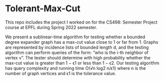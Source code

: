 # Tolerant-Max-Cut

This repo includes the project I worked on for the CS498: Semester Project course at EPFL during Spring 2022 semester.

We present a sublinear-time algorithm for testing whether a bounded degree expander graph has a max-cut value close to 1 or far from 1. Graphs are represented by incidence lists of bounded length d, and the testing algorithm can perform queries of the form: “who is the i-th neighbor of vertex v”. The tester should determine with high probability whether the max-cut value is greater than 1 − ϵ1 or less than 1 − ϵ2. Our testing algorithm has query complexity and running time O(√n log2 n/ϵ1) where n is the number of graph vertices and ϵ1 is the tolerance value.
